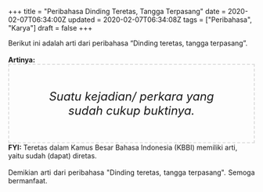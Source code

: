 +++
title = "Peribahasa Dinding Teretas, Tangga Terpasang"
date = 2020-02-07T06:34:00Z
updated = 2020-02-07T06:34:08Z
tags = ["Peribahasa", "Karya"]
draft = false
+++

<div dir="ltr" style="text-align: left;" trbidi="on"><div style="text-align: justify;">Berikut ini adalah arti dari peribahasa “Dinding teretas, tangga terpasang”.</div><br /><div style="text-align: justify;"><b>Artinya:</b></div><div style="border: 2px dashed #ddd; font-size: 24px; height: auto; margin: 0 auto; padding: 50px; text-align: center; width: auto;"><i>Suatu kejadian/ perkara yang sudah cukup buktinya.</i></div><b>FYI:</b> Teretas dalam Kamus Besar Bahasa Indonesia (KBBI) memiliki arti, yaitu sudah (dapat) diretas.<br /><br /><div style="text-align: justify;">Demikian arti dari peribahasa "Dinding teretas, tangga terpasang". Semoga bermanfaat.</div></div>
